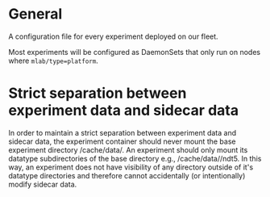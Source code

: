 # General
A configuration file for every experiment deployed on our fleet.

Most experiments will be configured as DaemonSets that only run on nodes where
`mlab/type=platform`.

# Strict separation between experiment data and sidecar data
In order to maintain a strict separation between experiment data and sidecar
data, the experiment container should never mount the base experiment directory
/cache/data/<experiment>. An experiment should only mount its datatype
subdirectories of the base directory e.g., /cache/data/<experiment>/ndt5. In
this way, an experiment does not have visibility of any directory outside of
it's datatype directories and therefore cannot accidentally (or intentionally)
modify sidecar data.